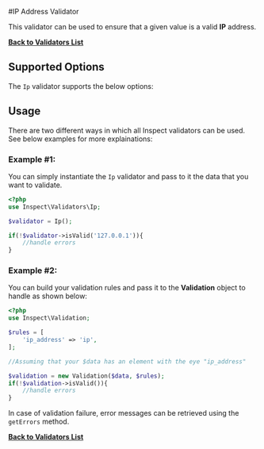 #IP Address Validator 

This validator can be used to ensure that a given value is a valid __IP__ address. 

[**Back to Validators List**](./reference.md#validators-list)

## Supported Options
The `Ip` validator supports the below options:



## Usage
There are two different ways in which all Inspect validators can be used. See below examples for more explainations:

### Example #1:
You can simply instantiate the `Ip` validator and pass to it the data that you want to validate. 


```php
<?php
use Inspect\Validators\Ip;

$validator = Ip();

if(!$validator->isValid('127.0.0.1')){ 
	//handle errors
}
```

### Example #2:
You can build your validation rules and pass it to the __Validation__ object to handle as shown below:

```php
<?php
use Inspect\Validation;

$rules = [
	'ip_address' => 'ip',
];

//Assuming that your $data has an element with the eye "ip_address"

$validation = new Validation($data, $rules);
if(!$validation->isValid()){
	//handle errors
}

```

In case of validation failure, error messages can be retrieved using the `getErrors` method.

[**Back to Validators List**](./reference.md#validators-list)

